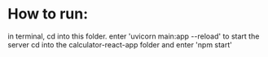 # How to run:
in terminal, cd into this folder. enter 'uvicorn main:app --reload' to start the server
cd into the calculator-react-app folder and enter 'npm start'
